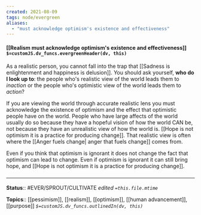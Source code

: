 ```yaml
---
created: 2021-08-09
tags: node/evergreen
aliases:
  - "must acknowledge optimism's existence and effectiveness"
---
```


#### [[Realism must acknowledge optimism's existence and effectiveness]] `$=customJS.dv_funcs.evergreenHeader(dv, this)`

As a realistic person, you cannot fall into the trap that [[Sadness is enlightenment and happiness is delusion]]. You should ask yourself, **who do I look up to**: the people who's realistic view of the world leads them to *inaction* or the people who's optimistic view of the world leads them to *action*?

If you are viewing the world through accurate realistic lens you must acknowledge the existence of optimism and the effect that optimistic people have on the world. People who have large affects of the world usually do so because they have a hopeful vision of how the world CAN be, not because they have an unrealistic view of how the world is. [[Hope is not optimism it is a practice for producing change]]. That realistic view is often where the [[Anger fuels change| anger that fuels change]] comes from.

Even if you think that optimism is ignorant it does not change the fact that optimism can lead to change. Even if optimism is ignorant it can still bring hope, and [[Hope is not optimism it is a practice for producing change]]. 


### <hr class="footnote"/>

**Status**:: #EVER/SPROUT/CULTIVATE 
*edited `=this.file.mtime`*

**Topics**:: [[pessimism]], [[realism]], [[optimism]], [[human advancement]], [[purpose]]
*`$=customJS.dv_funcs.outlinedIn(dv, this)`*

